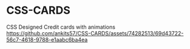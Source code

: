 # CSS-CARDS
CSS Designed Credit cards with animations
https://github.com/ankits57/CSS-CARDS/assets/74282513/69d43722-56c7-4618-9788-e1aabc6ba4ea
